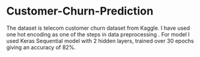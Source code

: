 # Customer-Churn-Prediction
The dataset is telecom customer churn dataset from Kaggle.  I have used one hot encoding as one of the steps in data preprocessing . For model I used Keras Sequential model with 2 hidden layers, trained over 30 epochs giving an accuracy of 82%.
